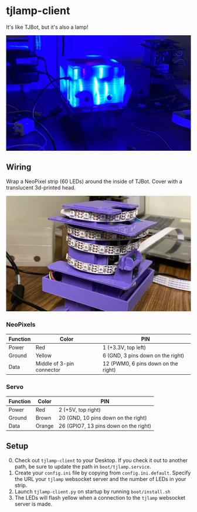# tjlamp-client
It's like TJBot, but it's also a lamp!

![TJLamp](images/tjlamp1.png)

## Wiring

Wrap a NeoPixel strip (60 LEDs) around the inside of TJBot. Cover with a translucent 3d-printed head.

![TJLamp insides](images/tjlamp2.png)

### NeoPixels

| Function | Color | PIN |
|---|---|---|
| Power  | Red     | 1 (+3.3V, top left) |
| Ground | Yellow  | 6 (GND, 3 pins down on the right)   |
| Data   | Middle of 3-pin connector | 12 (PWM0, 6 pins down on the right) |

### Servo

| Function | Color | PIN |
|---|---|---|
| Power  | Red     | 2 (+5V, top right) |
| Ground | Brown   | 20 (GND, 10 pins down on the right)   |
| Data   | Orange  | 26 (GPIO7, 13 pins down on the right) |

## Setup

0. Check out `tjlamp-client` to your Desktop. If you check it out to another path, be sure to update the path in `boot/tjlamp.service`.
1. Create your `config.ini` file by copying from `config.ini.default`. Specify the URL your `tjlamp` websocket server and the number of LEDs in your strip.
2. Launch `tjlamp-client.py` on startup by running `boot/install.sh`
3. The LEDs will flash yellow when a connection to the `tjlamp` websocket server is made.
